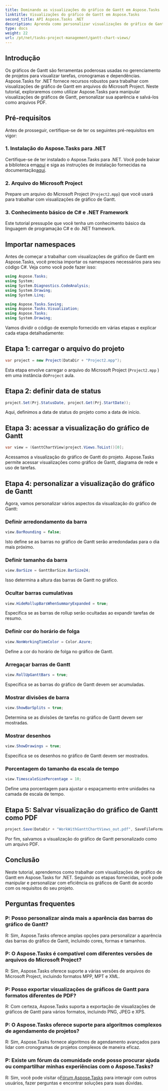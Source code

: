 ```yaml
---
title: Dominando as visualizações do gráfico de Gantt em Aspose.Tasks
linktitle: Visualizações do gráfico de Gantt em Aspose.Tasks
second_title: API Aspose.Tasks .NET
description: Aprenda como personalizar visualizações de gráfico de Gantt em arquivos do Microsoft Project usando Aspose.Tasks for .NET. Guia passo a passo para gerenciamento eficiente de projetos.
type: docs
weight: 22
url: /pt/net/tasks-project-management/gantt-chart-views/
---
```

## Introdução
Os gráficos de Gantt são ferramentas poderosas usadas no gerenciamento de projetos para visualizar tarefas, cronogramas e dependências. Aspose.Tasks for .NET fornece recursos robustos para trabalhar com visualizações de gráfico de Gantt em arquivos do Microsoft Project. Neste tutorial, exploraremos como utilizar Aspose.Tasks para manipular visualizações de gráficos de Gantt, personalizar sua aparência e salvá-los como arquivos PDF.
## Pré-requisitos
Antes de prosseguir, certifique-se de ter os seguintes pré-requisitos em vigor:
### 1. Instalação do Aspose.Tasks para .NET
 Certifique-se de ter instalado o Aspose.Tasks para .NET. Você pode baixar a biblioteca em[aqui](https://releases.aspose.com/tasks/net/) e siga as instruções de instalação fornecidas na documentação[aqui](https://reference.aspose.com/tasks/net/).
### 2. Arquivo do Microsoft Project
Prepare um arquivo do Microsoft Project (`Project2.mpp`) que você usará para trabalhar com visualizações de gráfico de Gantt.
### 3. Conhecimento básico de C# e .NET Framework
Este tutorial pressupõe que você tenha um conhecimento básico da linguagem de programação C# e do .NET framework.
## Importar namespaces
Antes de começar a trabalhar com visualizações de gráfico de Gantt em Aspose.Tasks, você precisa importar os namespaces necessários para seu código C#. Veja como você pode fazer isso:

```csharp
using Aspose.Tasks;
using System;
using System.Diagnostics.CodeAnalysis;
using System.Drawing;
using System.Linq;

using Aspose.Tasks.Saving;
using Aspose.Tasks.Visualization;
using Aspose.Tasks;
using System.Drawing;
```

Vamos dividir o código de exemplo fornecido em várias etapas e explicar cada etapa detalhadamente:
## Etapa 1: carregar o arquivo do projeto
```csharp
var project = new Project(DataDir + "Project2.mpp");
```
Esta etapa envolve carregar o arquivo do Microsoft Project (`Project2.mpp` ) em uma instância do`Project` aula.
## Etapa 2: definir data de status
```csharp
project.Set(Prj.StatusDate, project.Get(Prj.StartDate));
```
Aqui, definimos a data de status do projeto como a data de início.
## Etapa 3: acessar a visualização do gráfico de Gantt
```csharp
var view = (GanttChartView)project.Views.ToList()[0];
```
Acessamos a visualização do gráfico de Gantt do projeto. Aspose.Tasks permite acessar visualizações como gráfico de Gantt, diagrama de rede e uso de tarefas.
## Etapa 4: personalizar a visualização do gráfico de Gantt
Agora, vamos personalizar vários aspectos da visualização do gráfico de Gantt:
### Definir arredondamento da barra
```csharp
view.BarRounding = false;
```
Isto define se as barras no gráfico de Gantt serão arredondadas para o dia mais próximo.
### Definir tamanho da barra
```csharp
view.BarSize = GanttBarSize.BarSize24;
```
Isso determina a altura das barras de Gantt no gráfico.
### Ocultar barras cumulativas
```csharp
view.HideRollupBarsWhenSummaryExpanded = true;
```
Especifica se as barras de rollup serão ocultadas ao expandir tarefas de resumo.
### Definir cor do horário de folga
```csharp
view.NonWorkingTimeColor = Color.Azure;
```
Define a cor do horário de folga no gráfico de Gantt.
### Arregaçar barras de Gantt
```csharp
view.RollUpGanttBars = true;
```
Especifica se as barras do gráfico de Gantt devem ser acumuladas.
### Mostrar divisões de barra
```csharp
view.ShowBarSplits = true;
```
Determina se as divisões de tarefas no gráfico de Gantt devem ser mostradas.
### Mostrar desenhos
```csharp
view.ShowDrawings = true;
```
Especifica se os desenhos no gráfico de Gantt devem ser mostrados.
### Porcentagem do tamanho da escala de tempo
```csharp
view.TimescaleSizePercentage = 10;
```
Define uma porcentagem para ajustar o espaçamento entre unidades na camada de escala de tempo.
## Etapa 5: Salvar visualização do gráfico de Gantt como PDF
```csharp
project.Save(DataDir + "WorkWithGanttChartViews_out.pdf", SaveFileFormat.Pdf);
```
Por fim, salvamos a visualização do gráfico de Gantt personalizado como um arquivo PDF.
## Conclusão
Neste tutorial, aprendemos como trabalhar com visualizações de gráfico de Gantt em Aspose.Tasks for .NET. Seguindo as etapas fornecidas, você pode manipular e personalizar com eficiência os gráficos de Gantt de acordo com os requisitos do seu projeto.
## Perguntas frequentes
### P: Posso personalizar ainda mais a aparência das barras do gráfico de Gantt?
R: Sim, Aspose.Tasks oferece amplas opções para personalizar a aparência das barras do gráfico de Gantt, incluindo cores, formas e tamanhos.
### P: O Aspose.Tasks é compatível com diferentes versões de arquivos do Microsoft Project?
R: Sim, Aspose.Tasks oferece suporte a várias versões de arquivos do Microsoft Project, incluindo formatos MPP, MPT e XML.
### P: Posso exportar visualizações de gráficos de Gantt para formatos diferentes de PDF?
R: Com certeza, Aspose.Tasks suporta a exportação de visualizações de gráficos de Gantt para vários formatos, incluindo PNG, JPEG e XPS.
### P: O Aspose.Tasks oferece suporte para algoritmos complexos de agendamento de projetos?
R: Sim, Aspose.Tasks fornece algoritmos de agendamento avançados para lidar com cronogramas de projetos complexos de maneira eficaz.
### P: Existe um fórum da comunidade onde posso procurar ajuda ou compartilhar minhas experiências com o Aspose.Tasks?
 R: Sim, você pode visitar o[Fórum Aspose.Tasks](https://forum.aspose.com/c/tasks/15) para interagir com outros usuários, fazer perguntas e encontrar soluções para suas dúvidas.